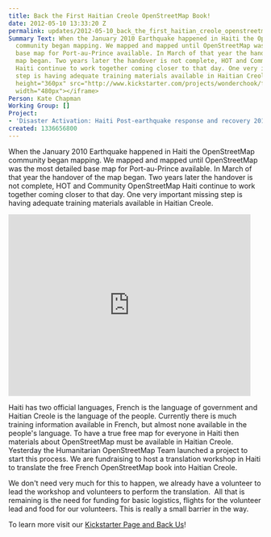```yaml
---
title: Back the First Haitian Creole OpenStreetMap Book!
date: 2012-05-10 13:33:20 Z
permalink: updates/2012-05-10_back_the_first_haitian_creole_openstreetmap_book!
Summary Text: When the January 2010 Earthquake happened in Haiti the OpenStreetMap
  community began mapping. We mapped and mapped until OpenStreetMap was the most detailed
  base map for Port-au-Prince available. In March of that year the handover of the
  map began. Two years later the handover is not complete, HOT and Community OpenStreetMap
  Haiti continue to work together coming closer to that day. One very important missing
  step is having adequate training materials available in Haitian Creole.<iframe frameborder="0"
  height="360px" src="http://www.kickstarter.com/projects/wonderchook/first-free-haiti-creole-openstreetmap-book/widget/video.html"
  width="480px"></iframe>
Person: Kate Chapman
Working Group: []
Project:
- 'Disaster Activation: Haiti Post-earthquake response and recovery 2010-11'
created: 1336656800
---
```


<p>When the January 2010 Earthquake happened in Haiti the OpenStreetMap community began mapping. We mapped and mapped until OpenStreetMap was the most detailed base map for Port-au-Prince available. In March of that year the handover of the map began. Two years later the handover is not complete, HOT and Community OpenStreetMap Haiti continue to work together coming closer to that day. One very important missing step is having adequate training materials available in Haitian Creole.</p><p><!--break--><iframe src="http://www.kickstarter.com/projects/wonderchook/first-free-haiti-creole-openstreetmap-book/widget/video.html" width="480px" frameborder="0" height="360px"></iframe></p><p>Haiti has two official languages, French is the language of government and Haitian Creole is the language of the people. Currently there is much training information available in French, but almost none available in the people's language. To have a true free map for everyone in Haiti then materials about OpenStreetMap must be available in Haitian Creole. Yesterday the Humanitarian OpenStreetMap Team launched a project to start this process. We are fundraising to host a translation workshop in Haiti to translate the free French OpenStreetMap book into Haitian Creole.</p><p>We don't need very much for this to happen, we already have a volunteer to lead the workshop and volunteers to perform the translation. &nbsp;All that is remaining is the need for funding for basic logistics, flights for the volunteer lead and food for our volunteers. This is really a small barrier in the way.</p><p>To learn more visit our <a href="http://www.kickstarter.com/projects/wonderchook/first-free-haiti-creole-openstreetmap-book">Kickstarter Page and Back Us</a>!</p>
